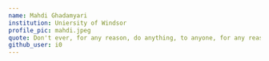 ```yaml
---
name: Mahdi Ghadamyari
institution: Uniersity of Windsor
profile_pic: mahdi.jpeg
quote: Don't ever, for any reason, do anything, to anyone, for any reason, ever, no matter what, no mat... 
github_user: i0
---
```

